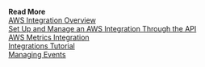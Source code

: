 **Read More**<br/>
[AWS Integration Overview](https://docs.wavefront.com/integrations_aws_overview.html)<br/>
[Set Up and Manage an AWS Integration Through the API](https://docs.wavefront.com/integrations_aws_overview_API.html)<br/>
[AWS Metrics Integration](https://docs.wavefront.com/integrations_aws_metrics.html)<br/>
[Integrations Tutorial](https://docs.wavefront.com/hello_wavefront_aws_tutorial.html)<br/>
[Managing Events](https://docs.wavefront.com/events.html)
